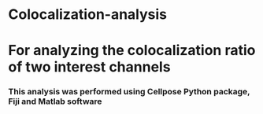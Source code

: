 # Colocalization-analysis
# For analyzing the colocalization ratio of two interest channels
### This analysis was performed using Cellpose Python package, Fiji and Matlab software
